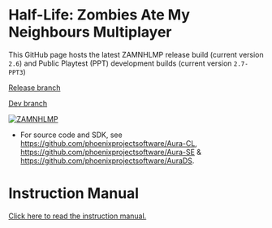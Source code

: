 # Half-Life: Zombies Ate My Neighbours Multiplayer
This GitHub page hosts the latest ZAMNHLMP release build (current version `2.6`) and Public Playtest (PPT) development builds (current version `2.7-PPT3`)

[Release branch](https://github.com/phoenixprojectsoftware/zamnhlmp)

[Dev branch](https://github.com/phoenixprojectsoftware/zamnhlmp/tree/dev)

<a href="https://www.moddb.com/mods/zamnhlmp" title="View ZAMNHLMP on Mod DB" target="_blank"><img src="https://button.moddb.com/popularity/medium/mods/45317.png" alt="ZAMNHLMP" /></a>

- For source code and SDK, see https://github.com/phoenixprojectsoftware/Aura-CL, https://github.com/phoenixprojectsoftware/Aura-SE & https://github.com/phoenixprojectsoftware/AuraDS.

# Instruction Manual
[Click here to read the instruction manual.](https://phoenixprojectsoftware.github.io/zamnhlmp/Manual/Instruction%20Manual.pdf)

